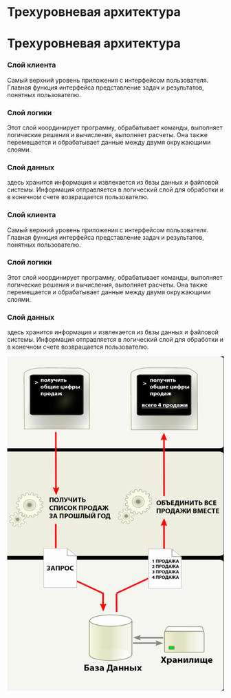 # Трехуровневая архитектура
# Трехуровневая архитектура

### **Слой клиента**
Самый верхний уровень приложения с интерфейсом пользователя.
Главная функция интерфейса представление задач и результатов, понятных пользователю.
### **Слой логики**
Этот слой координирует программу, обрабатывает команды, выполняет логические решения и вычисления, выполняет расчеты.
Она также перемещается и обрабатывает данные между двумя окружающими слоями.
### **Слой данных**
здесь хранится информация и извлекается из бвзы данных и файловой системы. Информация отправляется в логический слой для 
обработки и в конечном счете возвращается пользователю.

<!-- _footer: Многоуровневая клиент серверная архитектура. Различные архитектурные решения, используемые при реализации многопользовательских субд [Электронный ресурс]. URL: https://www.cena5.ru/mnogourovnevaya-klient-servernaya-arhitektura-razlichnye-arhitekturnye.html
 (дата обращения: 26.03.2020)-->
### **Слой клиента**
Самый верхний уровень приложения с интерфейсом пользователя.
Главная функция интерфейса представление задач и результатов, понятных пользователю.
### **Слой логики**
Этот слой координирует программу, обрабатывает команды, выполняет логические решения и вычисления, выполняет расчеты.
Она также перемещается и обрабатывает данные между двумя окружающими слоями.
### **Слой данных**
здесь хранится информация и извлекается из бвзы данных и файловой системы. Информация отправляется в логический слой для 
обработки и в конечном счете возвращается пользователю.

![lec4_76_ris_1](./lec4_76_ris_1.png)

<!-- _footer: Многоуровневая клиент серверная архитектура. Различные архитектурные решения, используемые при реализации многопользовательских субд [Электронный ресурс]. URL: https://www.cena5.ru/mnogourovnevaya-klient-servernaya-arhitektura-razlichnye-arhitekturnye.html
 (дата обращения: 26.03.2020)-->
